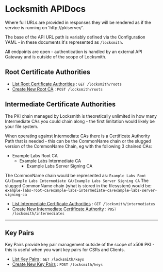 # Locksmith APIDocs

Where full URLs are provided in responses they will be rendered as if the service is running on 'http://pkiserver/'.

The base of the API URL path is variably defined via the Configuration YAML - in these documents it's represented as `/locksmith`.

All endpoints are open - authentication is handled by an external API Gateway and is outside of the scope of Locksmith.

## Root Certificate Authorities

* [List Root Certificate Authorities](roots/get.md) : `GET /locksmith/roots`
* [Create New Root CA](roots/post.md) : `POST /locksmith/roots`

## Intermediate Certificate Authorities

The PKI chain managed by Locksmith is theoretically unlimited in how many Intermediate CAs you could chain along - the first limitation would likely be your file system.

When operating against Intermediate CAs there is a Certificate Authority Path that is needed - this can be the CommonName chain or the slugged version of the CommonName Chain, eg with the following 3 chained CAs:

- Example Labs Root CA
  - Example Labs Intermediate CA
    - Example Labs Server Signing CA

The CommonName chain would be represented as: `Example Labs Root CA/Example Labs Intermediate CA/Example Labs Server Signing CA`
The slugged CommonName chain (what is stored in the filesystem) would be: `example-labs-root-ca/example-labs-intermediate-ca/example-labs-server-signing-ca`

* [List Intermediate Certificate Authorities](intermediates/get.md) : `GET /locksmith/intermediates`
* [Create New Intermediate Certificate Authority](intermediates/post.md) : `POST /locksmith/intermediates`

---

## Key Pairs

Key Pairs provide key pair management outside of the scope of x509 PKI - this is useful when you want key pairs for CSRs and Clients.

* [List Key Pairs](keys/get.md) : `GET /locksmith/keys`
* [Create New Key Pairs](keys/post.md) : `POST /locksmith/keys`
